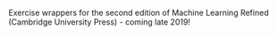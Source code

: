 Exercise wrappers for the second edition of Machine Learning Refined (Cambridge University Press) - coming late 2019!
